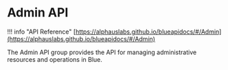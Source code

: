 # Admin API

!!! info "API Reference"
    [https://alphauslabs.github.io/blueapidocs/#/Admin](https://alphauslabs.github.io/blueapidocs/#/Admin)

The Admin API group provides the API for managing administrative resources and operations in Blue.

